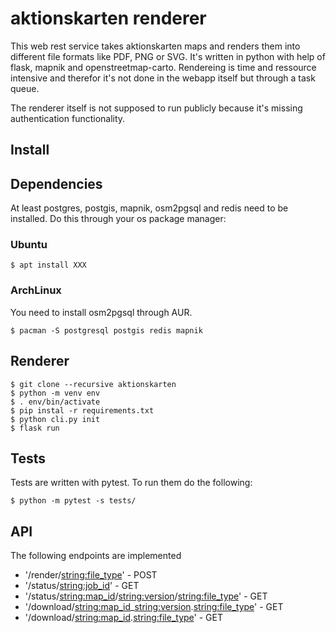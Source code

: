 aktionskarten renderer
=====================

This web rest service takes aktionskarten maps and renders them into different
file formats like PDF, PNG or SVG. It's written in python with help of flask,
mapnik and openstreetmap-carto. Rendereing is time and ressource intensive and
therefor it's not done in the webapp itself but through a task queue.

The renderer itself is not supposed to run publicly because it's missing
authentication functionality.

Install
-------

## Dependencies
At least postgres, postgis, mapnik, osm2pgsql and redis need to be installed. Do this
through your os package manager:

### Ubuntu

```
$ apt install XXX
```

### ArchLinux

You need to install osm2pgsql through AUR.

```
$ pacman -S postgresql postgis redis mapnik
```

## Renderer

```
$ git clone --recursive aktionskarten
$ python -m venv env
$ . env/bin/activate
$ pip instal -r requirements.txt
$ python cli.py init
$ flask run
```


Tests
-----

Tests are written with pytest. To run them do the following:

```
$ python -m pytest -s tests/
```


API
---

The following endpoints are implemented

* '/render/<string:file_type>' - POST
* '/status/<string:job_id>' - GET
* '/status/<string:map_id>/<string:version>/<string:file_type>' - GET
* '/download/<string:map_id>_<string:version>.<string:file_type>' - GET
* '/download/<string:map_id>.<string:file_type>' - GET
